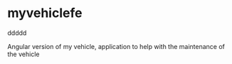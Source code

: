 # myvehiclefe


ddddd

Angular version of my vehicle, application to help with the maintenance of the vehicle
